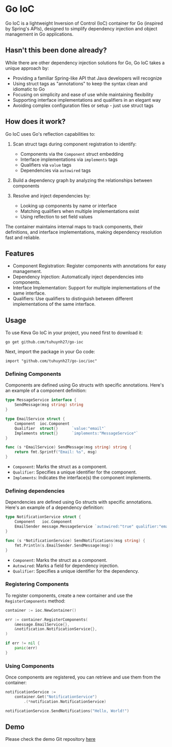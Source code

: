 # Go IoC

Go IoC is a lightweight Inversion of Control (IoC) container for Go (inspired by Spring's APIs), designed to simplify dependency injection and object management in Go applications.

## Hasn't this been done already?

While there are other dependency injection solutions for Go, Go IoC takes a unique approach by:

- Providing a familiar Spring-like API that Java developers will recognize
- Using struct tags as "annotations" to keep the syntax clean and idiomatic to Go
- Focusing on simplicity and ease of use while maintaining flexibility
- Supporting interface implementations and qualifiers in an elegant way
- Avoiding complex configuration files or setup - just use struct tags

## How does it work?

Go IoC uses Go's reflection capabilities to:

1. Scan struct tags during component registration to identify:
   - Components via the `Component` struct embedding
   - Interface implementations via `implements` tags
   - Qualifiers via `value` tags
   - Dependencies via `autowired` tags

2. Build a dependency graph by analyzing the relationships between components

3. Resolve and inject dependencies by:
   - Looking up components by name or interface
   - Matching qualifiers when multiple implementations exist
   - Using reflection to set field values

The container maintains internal maps to track components, their definitions, and interface implementations, making dependency resolution fast and reliable.

## Features

- Component Registration: Register components with annotations for easy management.
- Dependency Injection: Automatically inject dependencies into components.
- Interface Implementation: Support for multiple implementations of the same interface.
- Qualifiers: Use qualifiers to distinguish between different implementations of the same interface.

## Usage

To use Keva Go IoC in your project, you need first to download it:

```
go get github.com/tuhuynh27/go-ioc
```

Next, import the package in your Go code:

```
import "github.com/tuhuynh27/go-ioc/ioc"
```

### Defining Components

Components are defined using Go structs with specific annotations. Here's an example of a component definition:

```go
type MessageService interface {
	SendMessage(msg string) string
}

type EmailService struct {
	Component  ioc.Component
	Qualifier  struct{}      `value:"email"`
	Implements struct{}      `implements:"MessageService"`
}

func (s *EmailService) SendMessage(msg string) string {
    return fmt.Sprintf("Email: %s", msg)
}
```

- `Component`: Marks the struct as a component.
- `Qualifier`: Specifies a unique identifier for the component.
- `Implements`: Indicates the interface(s) the component implements.

### Defining dependencies

Dependencies are defined using Go structs with specific annotations. Here's an example of a dependency definition:

```go
type NotificationService struct {
	Component   ioc.Component
	EmailSender message.MessageService `autowired:"true" qualifier:"email"`
}

func (s *NotificationService) SendNotifications(msg string) {
	fmt.Println(s.EmailSender.SendMessage(msg))
}
```

- `Component`: Marks the struct as a component.
- `Autowired`: Marks a field for dependency injection.
- `Qualifier`: Specifies a unique identifier for the dependency.

### Registering Components

To register components, create a new container and use the `RegisterComponents` method:

```go
container := ioc.NewContainer()

err := container.RegisterComponents(
	&message.EmailService{},
	&notification.NotificationService{},
)

if err != nil {
	panic(err)
}
```

### Using Components

Once components are registered, you can retrieve and use them from the container:

```go
notificationService := 
    container.Get("NotificationService")
        .(*notification.NotificationService)

notificationService.SendNotifications("Hello, World!")
```

## Demo

Please check the demo Git repository [here](https://github.com/tuhuynh27/go-ioc-gin-demo)
